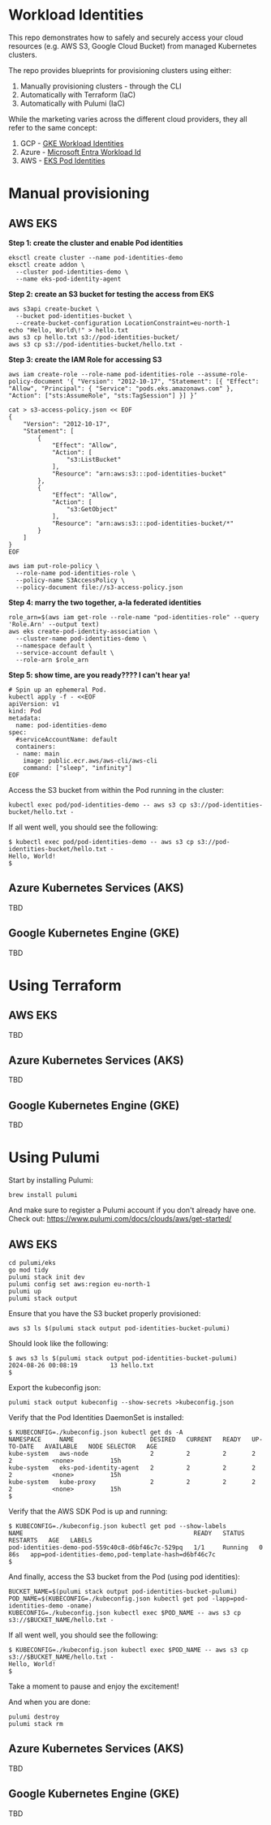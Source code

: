# Workload Identities
This repo demonstrates how to safely and securely access your cloud resources (e.g. AWS S3, Google Cloud Bucket) from managed Kubernetes clusters.

The repo provides blueprints for provisioning clusters using either:
1. Manually provisioning clusters - through the CLI
2. Automatically with Terraform (IaC)
3. Automatically with Pulumi (IaC)

While the marketing varies across the different cloud providers, they all refer to the same concept:
1. GCP - [GKE Workload Identities](https://cloud.google.com/kubernetes-engine/docs/how-to/workload-identity)
2. Azure - [Microsoft Entra Workload Id](https://learn.microsoft.com/en-us/azure/aks/workload-identity-overview?tabs=dotnet)
3. AWS - [EKS Pod Identities](https://docs.aws.amazon.com/eks/latest/userguide/pod-identities.html)

# Manual provisioning
## AWS EKS

**Step 1: create the cluster and enable Pod identities**
```
eksctl create cluster --name pod-identities-demo
eksctl create addon \
  --cluster pod-identities-demo \
  --name eks-pod-identity-agent
```

**Step 2: create an S3 bucket for testing the access from EKS**
```
aws s3api create-bucket \
  --bucket pod-identities-bucket \
  --create-bucket-configuration LocationConstraint=eu-north-1
echo "Hello, World\!" > hello.txt
aws s3 cp hello.txt s3://pod-identities-bucket/
aws s3 cp s3://pod-identities-bucket/hello.txt -
```

**Step 3: create the IAM Role for accessing S3**
```
aws iam create-role --role-name pod-identities-role --assume-role-policy-document '{ "Version": "2012-10-17", "Statement": [{ "Effect": "Allow", "Principal": { "Service": "pods.eks.amazonaws.com" }, "Action": ["sts:AssumeRole", "sts:TagSession"] }] }’

cat > s3-access-policy.json << EOF
{
    "Version": "2012-10-17",
    "Statement": [
        {
            "Effect": "Allow",
            "Action": [
                "s3:ListBucket"
            ],
            "Resource": "arn:aws:s3:::pod-identities-bucket"
        },
        {
            "Effect": "Allow",
            "Action": [
                "s3:GetObject"
            ],
            "Resource": "arn:aws:s3:::pod-identities-bucket/*"
        }
    ]
}
EOF

aws iam put-role-policy \
  --role-name pod-identities-role \
  --policy-name S3AccessPolicy \
  --policy-document file://s3-access-policy.json
```

**Step 4: marry the two together, a-la federated identities**
```
role_arn=$(aws iam get-role --role-name "pod-identities-role" --query 'Role.Arn' --output text)
aws eks create-pod-identity-association \
  --cluster-name pod-identities-demo \
  --namespace default \
  --service-account default \
  --role-arn $role_arn
```

**Step 5: show time, are you ready???? I can't hear ya!**

```
# Spin up an ephemeral Pod.
kubectl apply -f - <<EOF
apiVersion: v1
kind: Pod
metadata:
  name: pod-identities-demo
spec:
  #serviceAccountName: default
  containers:
  - name: main
    image: public.ecr.aws/aws-cli/aws-cli
    command: ["sleep", "infinity"]
EOF
```

Access the S3 bucket from within the Pod running in the cluster:
```
kubectl exec pod/pod-identities-demo -- aws s3 cp s3://pod-identities-bucket/hello.txt -
```

If all went well, you should see the following:
```
$ kubectl exec pod/pod-identities-demo -- aws s3 cp s3://pod-identities-bucket/hello.txt -
Hello, World!
$
```

## Azure Kubernetes Services (AKS)
TBD

## Google Kubernetes Engine (GKE)
TBD


# Using Terraform
## AWS EKS
TBD

## Azure Kubernetes Services (AKS)
TBD

## Google Kubernetes Engine (GKE)
TBD

# Using Pulumi
Start by installing Pulumi:
```
brew install pulumi
```

And make sure to register a Pulumi account if you don't already have one.
Check out:
https://www.pulumi.com/docs/clouds/aws/get-started/

## AWS EKS
```
cd pulumi/eks
go mod tidy
pulumi stack init dev
pulumi config set aws:region eu-north-1
pulumi up
pulumi stack output
```

Ensure that you have the S3 bucket properly provisioned:
```
aws s3 ls $(pulumi stack output pod-identities-bucket-pulumi)
```

Should look like the following:
```
$ aws s3 ls $(pulumi stack output pod-identities-bucket-pulumi)
2024-08-26 00:08:19         13 hello.txt
$
```

Export the kubeconfig json:
```
pulumi stack output kubeconfig --show-secrets >kubeconfig.json
```

Verify that the Pod Identities DaemonSet is installed:
```
$ KUBECONFIG=./kubeconfig.json kubectl get ds -A
NAMESPACE     NAME                     DESIRED   CURRENT   READY   UP-TO-DATE   AVAILABLE   NODE SELECTOR   AGE
kube-system   aws-node                 2         2         2       2            2           <none>          15h
kube-system   eks-pod-identity-agent   2         2         2       2            2           <none>          15h
kube-system   kube-proxy               2         2         2       2            2           <none>          15h
$
```

Verify that the AWS SDK Pod is up and running:
```
$ KUBECONFIG=./kubeconfig.json kubectl get pod --show-labels
NAME                                               READY   STATUS    RESTARTS   AGE   LABELS
pod-identities-demo-pod-559c40c8-d6bf46c7c-529pq   1/1     Running   0          86s   app=pod-identities-demo,pod-template-hash=d6bf46c7c
$
```

And finally, access the S3 bucket from the Pod (using pod identities):
```
BUCKET_NAME=$(pulumi stack output pod-identities-bucket-pulumi)
POD_NAME=$(KUBECONFIG=./kubeconfig.json kubectl get pod -lapp=pod-identities-demo -oname)
KUBECONFIG=./kubeconfig.json kubectl exec $POD_NAME -- aws s3 cp s3://$BUCKET_NAME/hello.txt -
```

If all went well, you should see the following:
```
$ KUBECONFIG=./kubeconfig.json kubectl exec $POD_NAME -- aws s3 cp s3://$BUCKET_NAME/hello.txt -
Hello, World!
$
```

Take a moment to pause and enjoy the excitement!

And when you are done:
```
pulumi destroy
pulumi stack rm
```

## Azure Kubernetes Services (AKS)
TBD

## Google Kubernetes Engine (GKE)
TBD

